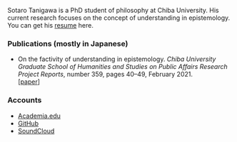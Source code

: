 Sotaro Tanigawa is a PhD student of philosophy at Chiba University. His current research focuses on the concept of understanding in epistemology. You can get his [resume](./resume.html) here.

### Publications (mostly in Japanese)

- On the factivity of understanding in epistemology. _Chiba University Graduate School of Humanities and Studies on Public Affairs Research Project Reports_, number 359, pages 40&ndash;49, February 2021.<br>\[[paper](https://opac.ll.chiba-u.jp/da/curator/109491/359-p040.pdf)\]

### Accounts

- [Academia.edu](https://chiba-u.academia.edu/SotaroTanigawa)
- [GitHub](https://github.com/sotanigawa)
- [SoundCloud](https://soundcloud.com/user-760062511)